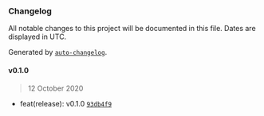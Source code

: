 ### Changelog

All notable changes to this project will be documented in this file. Dates are displayed in UTC.

Generated by [`auto-changelog`](https://github.com/CookPete/auto-changelog).

#### v0.1.0

> 12 October 2020

- feat(release): v0.1.0 [`93db4f9`](https://github.com/sambacha/create-eth-enterprise/commit/93db4f9f8f85c36840432c7b790700013ffce966)
